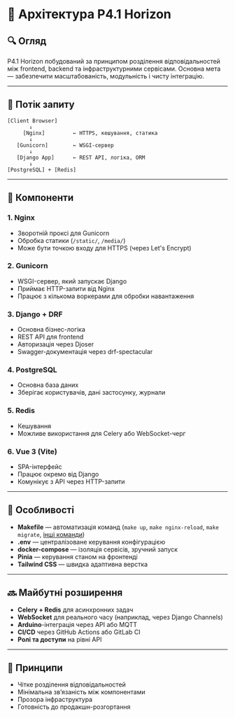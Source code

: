 # 🧭 Архітектура P4.1 Horizon

## 🔍 Огляд

P4.1 Horizon побудований за принципом розділення відповідальностей між frontend, backend та інфраструктурними сервісами. Основна мета — забезпечити масштабованість, модульність і чисту інтеграцію.

---

## 🔄 Потік запиту

```
[Client Browser]
       ↓
     [Nginx]         ← HTTPS, кешування, статика
       ↓
   [Gunicorn]        ← WSGI-сервер
       ↓
   [Django App]      ← REST API, логіка, ORM
       ↓
[PostgreSQL] + [Redis]
```

---

## 🧩 Компоненти

### 1. **Nginx**
- Зворотній проксі для Gunicorn
- Обробка статики (`/static/`, `/media/`)
- Може бути точкою входу для HTTPS (через Let's Encrypt)

### 2. **Gunicorn**
- WSGI-сервер, який запускає Django
- Приймає HTTP-запити від Nginx
- Працює з кількома воркерами для обробки навантаження

### 3. **Django + DRF**
- Основна бізнес-логіка
- REST API для frontend
- Авторизація через Djoser
- Swagger-документація через drf-spectacular

### 4. **PostgreSQL**
- Основна база даних
- Зберігає користувачів, дані застосунку, журнали

### 5. **Redis**
- Кешування
- Можливе використання для Celery або WebSocket-черг

### 6. **Vue 3 (Vite)**
- SPA-інтерфейс
- Працює окремо від Django
- Комунікує з API через HTTP-запити

---

## 🧠 Особливості

- **Makefile** — автоматизація команд (`make up`, `make nginx-reload`, `make migrate`, [інші команди](../Makefile))
- **.env** — централізоване керування конфігурацією
- **docker-compose** — ізоляція сервісів, зручний запуск
- **Pinia** — керування станом на фронтенді
- **Tailwind CSS** — швидка адаптивна верстка

---

## 🔜 Майбутні розширення

- **Celery + Redis** для асинхронних задач
- **WebSocket** для реального часу (наприклад, через Django Channels)
- **Arduino**-інтеграція через API або MQTT
- **CI/CD** через GitHub Actions або GitLab CI
- **Ролі та доступи** на рівні API

---

## 📌 Принципи

- Чітке розділення відповідальностей
- Мінімальна зв’язаність між компонентами
- Прозора інфраструктура
- Готовність до продакшн-розгортання

